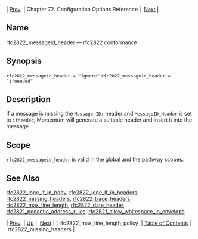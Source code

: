 | [Prev](conf.ref.rfc2822_max_line_length_policy)  | Chapter 72. Configuration Options Reference |  [Next](conf.ref.rfc2822_missing_headers) |

<a name="conf.ref.rfc2822_messageid_header"></a>
## Name

rfc2822_messageid_header — rfc2822 conformance

## Synopsis

`rfc2822_messageid_header = "ignore"`
`rfc2822_messageid_header = "ifneeded"`

<a name="idp26268768"></a>
## Description

If a message is missing the `Message-ID:` header and `MessageID_Header` is set to `ifneeded`, Momentum will generate a suitable header and insert it into the message.

<a name="idp26271984"></a>
## Scope

`rfc2822_messageid_header` is valid in the global and the pathway scopes.

<a name="idp26274288"></a>
## See Also

[rfc2822_lone_lf_in_body](conf.ref.rfc2822_lone_lf_in_body "rfc2822_lone_lf_in_body"), [rfc2822_lone_lf_in_headers](conf.ref.rfc2822_lone_lf_in_headers "rfc2822_lone_lf_in_headers"), [rfc2822_missing_headers](conf.ref.rfc2822_missing_headers "rfc2822_missing_headers"), [rfc2822_trace_headers](conf.ref.rfc2822_trace_headers "rfc2822_trace_headers"), [rfc2822_max_line_length](conf.ref.rfc2822_max_line_length "rfc2822_max_line_length"), [rfc2822_date_header](conf.ref.rfc2822_date_header "rfc2822_date_header"), [rfc2821_pedantic_address_rules](conf.ref.rfc2821_pedantic_address_rules "rfc2821_pedantic_address_rules"), [rfc2821_allow_whitespace_in_envelope](conf.ref.rfc2821_allow_whitespace_in_envelope "rfc2821_allow_whitespace_in_envelope")

| [Prev](conf.ref.rfc2822_max_line_length_policy)  | [Up](config.options.ref) |  [Next](conf.ref.rfc2822_missing_headers) |
| rfc2822_max_line_length_policy  | [Table of Contents](index) |  rfc2822_missing_headers |

